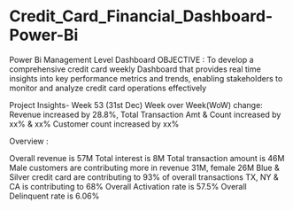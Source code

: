# Credit_Card_Financial_Dashboard-Power-Bi
Power Bi Management Level Dashboard 
OBJECTIVE :
To develop a comprehensive credit card weekly Dashboard that provides real time insights into key performance metrics and trends, enabling stakeholders to monitor and analyze credit card operations effectively

Project Insights- Week 53 (31st Dec)
Week over Week(WoW) change:
Revenue increased by 28.8%,
Total Transaction Amt & Count increased by xx% & xx%
Customer count increased by xx%

Overview :

Overall revenue is 57M
Total interest is 8M
Total transaction amount is 46M
Male customers are contributing more in revenue 31M, female 26M
Blue & Silver credit card are contributing to 93% of overall transactions
TX, NY & CA is contributing to 68%
Overall Activation rate is 57.5%
Overall Delinquent rate is 6.06%
